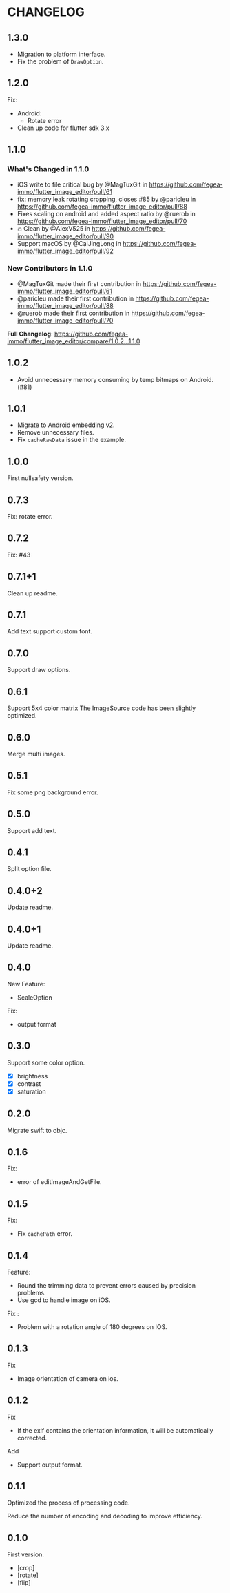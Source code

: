 # CHANGELOG

## 1.3.0

- Migration to platform interface.
- Fix the problem of `DrawOption`.

## 1.2.0

Fix:

- Android:
  - Rotate error
- Clean up code for flutter sdk 3.x

## 1.1.0

### What's Changed in 1.1.0

- iOS write to file critical bug by @MagTuxGit in <https://github.com/fegea-immo/flutter_image_editor/pull/61>
- fix: memory leak rotating cropping, closes #85 by @paricleu in <https://github.com/fegea-immo/flutter_image_editor/pull/88>
- Fixes scaling on android and added aspect ratio by @ruerob in <https://github.com/fegea-immo/flutter_image_editor/pull/70>
- 🔥 Clean by @AlexV525 in <https://github.com/fegea-immo/flutter_image_editor/pull/90>
- Support macOS by @CaiJingLong in <https://github.com/fegea-immo/flutter_image_editor/pull/92>

### New Contributors in 1.1.0

- @MagTuxGit made their first contribution in <https://github.com/fegea-immo/flutter_image_editor/pull/61>
- @paricleu made their first contribution in <https://github.com/fegea-immo/flutter_image_editor/pull/88>
- @ruerob made their first contribution in <https://github.com/fegea-immo/flutter_image_editor/pull/70>

**Full Changelog**: <https://github.com/fegea-immo/flutter_image_editor/compare/1.0.2...1.1.0>

## 1.0.2

- Avoid unnecessary memory consuming by temp bitmaps on Android. (#81)

## 1.0.1

- Migrate to Android embedding v2.
- Remove unnecessary files.
- Fix `cacheRawData` issue in the example.

## 1.0.0

First nullsafety version.

## 0.7.3

Fix: rotate error.

## 0.7.2

Fix: #43

## 0.7.1+1

Clean up readme.

## 0.7.1

Add text support custom font.

## 0.7.0

Support draw options.

## 0.6.1

Support 5x4 color matrix
The ImageSource code has been slightly optimized.

## 0.6.0

Merge multi images.

## 0.5.1

Fix some png background error.

## 0.5.0

Support add text.

## 0.4.1

Split option file.

## 0.4.0+2

Update readme.

## 0.4.0+1

Update readme.

## 0.4.0

New Feature:

- ScaleOption

Fix:

- output format

## 0.3.0

Support some color option.

- [x] brightness
- [x] contrast
- [x] saturation

## 0.2.0

Migrate swift to objc.

## 0.1.6

Fix:

- error of editImageAndGetFile.

## 0.1.5

Fix:

- Fix `cachePath` error.

## 0.1.4

Feature:

- Round the trimming data to prevent errors caused by precision problems.
- Use gcd to handle image on iOS.

Fix :

- Problem with a rotation angle of 180 degrees on IOS.

## 0.1.3

Fix

- Image orientation of camera on ios.

## 0.1.2

Fix

- If the exif contains the orientation information, it will be automatically corrected.

Add

- Support output format.

## 0.1.1

Optimized the process of processing code.

Reduce the number of encoding and decoding to improve efficiency.

## 0.1.0

First version.

- [crop]
- [rotate]
- [flip]

